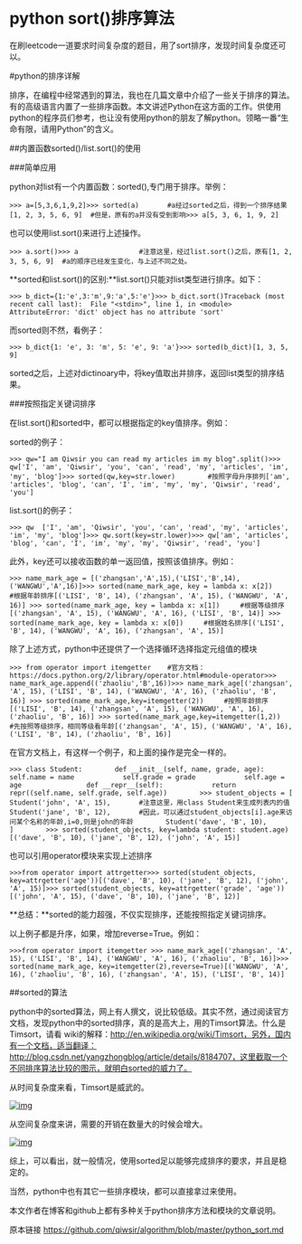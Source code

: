 # python sort()排序算法



在刷leetcode一道要求时间复杂度的题目，用了sort排序，发现时间复杂度还可以。

\#python的排序详解

排序，在编程中经常遇到的算法，我也在几篇文章中介绍了一些关于排序的算法。有的高级语言内置了一些排序函数。本文讲述Python在这方面的工作。供使用python的程序员们参考，也让没有使用python的朋友了解python。领略一番“生命有限，请用Python”的含义。

\##内置函数sorted()/list.sort()的使用

\###简单应用

python对list有一个内置函数：sorted(),专门用于排序。举例：

```
>>> a=[5,3,6,1,9,2]>>> sorted(a)       #a经过sorted之后，得到一个排序结果[1, 2, 3, 5, 6, 9]  #但是，原有的a并没有受到影响>>> a[5, 3, 6, 1, 9, 2]
```

也可以使用list.sort()来进行上述操作。

```
>>> a.sort()>>> a               #注意这里，经过list.sort()之后，原有[1, 2, 3, 5, 6, 9]  #a的顺序已经发生变化，与上述不同之处。
```

**sorted和list.sort()的区别:**list.sort()只能对list类型进行排序。如下：

```
>>> b_dict={1:'e',3:'m',9:'a',5:'e'}>>> b_dict.sort()Traceback (most recent call last):  File "<stdin>", line 1, in <module>  AttributeError: 'dict' object has no attribute 'sort'
```

而sorted则不然，看例子：

```
>>> b_dict{1: 'e', 3: 'm', 5: 'e', 9: 'a'}>>> sorted(b_dict)[1, 3, 5, 9]
```

sorted之后，上述对dictinoary中，将key值取出并排序，返回list类型的排序结果。

\###按照指定关键词排序

在list.sort()和sorted中，都可以根据指定的key值排序。例如：

sorted的例子：

```
>>> qw="I am Qiwsir you can read my articles im my blog".split()>>> qw['I', 'am', 'Qiwsir', 'you', 'can', 'read', 'my', 'articles', 'im', 'my', 'blog']>>> sorted(qw,key=str.lower)        #按照字母升序排列['am', 'articles', 'blog', 'can', 'I', 'im', 'my', 'my', 'Qiwsir', 'read', 'you']
```

list.sort()的例子：

```
>>> qw  ['I', 'am', 'Qiwsir', 'you', 'can', 'read', 'my', 'articles', 'im', 'my', 'blog']>>> qw.sort(key=str.lower)>>> qw['am', 'articles', 'blog', 'can', 'I', 'im', 'my', 'my', 'Qiwsir', 'read', 'you']
```

此外，key还可以接收函数的单一返回值，按照该值排序。例如：

```
>>> name_mark_age = [('zhangsan','A',15),('LISI','B',14),('WANGWU','A',16)]>>> sorted(name_mark_age, key = lambda x: x[2])     #根据年龄排序[('LISI', 'B', 14), ('zhangsan', 'A', 15), ('WANGWU', 'A', 16)] >>> sorted(name_mark_age, key = lambda x: x[1])     #根据等级排序[('zhangsan', 'A', 15), ('WANGWU', 'A', 16), ('LISI', 'B', 14)] >>> sorted(name_mark_age, key = lambda x: x[0])     #根据姓名排序[('LISI', 'B', 14), ('WANGWU', 'A', 16), ('zhangsan', 'A', 15)]
```

除了上述方式，python中还提供了一个选择循环选择指定元组值的模块

```
>>> from operator import itemgetter    #官方文档：https://docs.python.org/2/library/operator.html#module-operator>>> name_mark_age.append(('zhaoliu','B',16))>>> name_mark_age[('zhangsan', 'A', 15), ('LISI', 'B', 14), ('WANGWU', 'A', 16), ('zhaoliu', 'B', 16)] >>> sorted(name_mark_age,key=itemgetter(2))     #按照年龄排序[('LISI', 'B', 14), ('zhangsan', 'A', 15), ('WANGWU', 'A', 16), ('zhaoliu', 'B', 16)] >>> sorted(name_mark_age,key=itemgetter(1,2))   #先按照等级排序，相同等级看年龄[('zhangsan', 'A', 15), ('WANGWU', 'A', 16), ('LISI', 'B', 14), ('zhaoliu', 'B', 16)]
```

在官方文档上，有这样一个例子，和上面的操作是完全一样的。

```
>>> class Student:        def __init__(self, name, grade, age):            self.name = name            self.grade = grade            self.age = age                def __repr__(self):            return repr((self.name, self.grade, self.age))        >>> student_objects = [        Student('john', 'A', 15),       #注意这里，用class Student来生成列表内的值        Student('jane', 'B', 12),       #因此，可以通过student_objects[i].age来访问某个名称的年龄,i=0,则是john的年龄        Student('dave', 'B', 10),        ]        >>> sorted(student_objects, key=lambda student: student.age)[('dave', 'B', 10), ('jane', 'B', 12), ('john', 'A', 15)]
```

也可以引用operator模块来实现上述排序

```
>>>from operator import attrgetter>>> sorted(student_objects, key=attrgetter('age'))[('dave', 'B', 10), ('jane', 'B', 12), ('john', 'A', 15)]>>> sorted(student_objects, key=attrgetter('grade', 'age'))[('john', 'A', 15), ('dave', 'B', 10), ('jane', 'B', 12)]
```

**总结：**sorted的能力超强，不仅实现排序，还能按照指定关键词排序。

以上例子都是升序，如果，增加reverse=True。例如：

```
>>>from operator import itemgetter >>> name_mark_age[('zhangsan', 'A', 15), ('LISI', 'B', 14), ('WANGWU', 'A', 16), ('zhaoliu', 'B', 16)]>>> sorted(name_mark_age, key=itemgetter(2),reverse=True)[('WANGWU', 'A', 16), ('zhaoliu', 'B', 16), ('zhangsan', 'A', 15), ('LISI', 'B', 14)]
```

\##sorted的算法

python中的sorted算法，网上有人撰文，说比较低级。其实不然，通过阅读官方文档，发现python中的sorted排序，真的是高大上，用的Timsort算法。什么是Timsort，请看 wiki的解释：http://en.wikipedia.org/wiki/Timsort，另外，国内有一个文档，适当翻译：http://blog.csdn.net/yangzhongblog/article/details/8184707，这里截取一个不同排序算法比较的图示，就明白sorted的威力了。

从时间复杂度来看，Timsort是威武的。

[![img](https://github.com/qiwsir/algorithm/raw/master/pics/timsort1.png)](https://github.com/qiwsir/algorithm/blob/master/pics/timsort1.png)

从空间复杂度来讲，需要的开销在数量大的时候会增大。

[![img](https://github.com/qiwsir/algorithm/raw/master/pics/timsort2.png)](https://github.com/qiwsir/algorithm/blob/master/pics/timsort2.png)

综上，可以看出，就一般情况，使用sorted足以能够完成排序的要求，并且是稳定的。

当然，python中也有其它一些排序模块，都可以直接拿过来使用。

本文作者在博客和github上都有多种关于python排序方法和模块的文章说明。

原本链接 https://github.com/qiwsir/algorithm/blob/master/python_sort.md